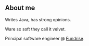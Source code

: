 ## About me

Writes Java, has strong opinions.

Ware so soft they call it velvet.

Principal software engineer @ [Fundrise](https://fundrise.com/).
